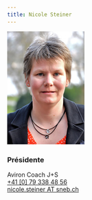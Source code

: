 ```yaml
---
title: Nicole Steiner 
---
```

![](img.jpg?classes=img-rounded,img-responsive)
### Présidente  
Aviron Coach J+S   
[+41 [0] 79 338 48 56](tel:+41793384856)  
[nicole.steiner AT sneb.ch](mailto:nicole.steiner@sneb.ch)